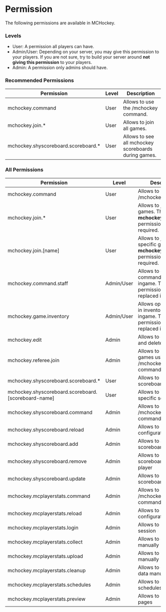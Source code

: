 # Permission

The following permissions are available in MCHockey.

### Levels

* User: A permission all players can have.
* Admin/User: Depending on your server, you may give this permission to your players. If you are not sure, try to build
  your server around **not giving this permission** to your players.
* Admin: A permission only admins should have.

### Recommended Permissions

| Permission                           | Level | Description                                           |   
|--------------------------------------|-------|-------------------------------------------------------|
| mchockey.command                    | User  | Allows to use the /mchockey command.                 |   
| mchockey.join.*                     | User  | Allows to join all games.                             |
| mchockey.shyscoreboard.scoreboard.* | User  | Allows to see all mchockey scoreboards during games. |

### All Permissions

| Permission                                             | Level      | Description                                                                                          |   
|--------------------------------------------------------|------------|------------------------------------------------------------------------------------------------------|
| mchockey.command                                      | User       | Allows to use the /mchockey command.                                                                |   
| mchockey.join.*                                       | User       | Allows to join all games. The **mchockey.command** permission is also required.                     |  
| mchockey.join.[name]                                  | User       | Allows to join a specific game. The **mchockey.command** permission is also required.               |
| mchockey.command.staff                                | Admin/User | Allows to execute commands while ingame. This permission will be replaced in the future.             |  
| mchockey.game.inventory                               | Admin/User | Allows open and click in inventories while ingame.   This permission will be replaced in the future. |
| mchockey.edit                                         | Admin      | Allows to create, edit and delete games.                                                             |                          
| mchockey.referee.join                                 | Admin      | Allows to manipulate games using /mchockey referee commands                                         |  
| mchockey.shyscoreboard.scoreboard.*                   | User       | Allows to see all scoreboards                                                                        |
| mchockey.shyscoreboard.scoreboard.\[scoreboard-name\] | User       | Allows to see a specific scoreboard                                                                  |
| mchockey.shyscoreboard.command                        | Admin      | Allows to use the /mchockeyscoreboard command.                                                      |
| mchockey.shyscoreboard.reload                         | Admin      | Allows to reload configurations.                                                                     |
| mchockey.shyscoreboard.add                            | Admin      | Allows to add a scoreboard to a player                                                               |
| mchockey.shyscoreboard.remove                         | Admin      | Allows to remove a scoreboard from a player                                                          |
| mchockey.shyscoreboard.update                         | Admin      | Allows to refresh a scoreboard                                                                       |
| mchockey.mcplayerstats.command                        | Admin      | Allows to use the /mchockeystats command.                                                           |
| mchockey.mcplayerstats.reload                         | Admin      | Allows to reload configurations.                                                                     |
| mchockey.mcplayerstats.login                          | Admin      | Allows to start a login session                                                                      |
| mchockey.mcplayerstats.collect                        | Admin      | Allows to collect stats manually                                                                     |
| mchockey.mcplayerstats.upload                         | Admin      | Allows to upload data manually                                                                       |
| mchockey.mcplayerstats.cleanup                        | Admin      | Allows to cleanup data manually                                                                      |
| mchockey.mcplayerstats.schedules                      | Admin      | Allows to display schedules                                                                          |
| mchockey.mcplayerstats.preview                        | Admin      | Allows to preview pages                                                                              |



